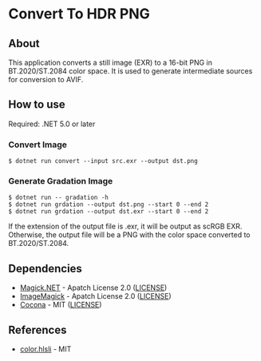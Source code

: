 Convert To HDR PNG
====

## About

This application converts a still image (EXR) to a 16-bit PNG in BT.2020/ST.2084 color space. It is used to generate intermediate sources for conversion to AVIF.

## How to use

Required: .NET 5.0 or later

### Convert Image

```
$ dotnet run convert --input src.exr --output dst.png
```

### Generate Gradation Image

```
$ dotnet run -- gradation -h
$ dotnet run grdation --output dst.png --start 0 --end 2
$ dotnet run grdation --output dst.exr --start 0 --end 2
```

If the extension of the output file is .exr, it will be output as scRGB EXR. Otherwise, the output file will be a PNG with the color space converted to BT.2020/ST.2084.

## Dependencies

* [Magick.NET](https://github.com/dlemstra/Magick.NET)  - Apatch License 2.0 ([LICENSE](https://github.com/dlemstra/Magick.NET/blob/main/License.txt))
* [ImageMagick](https://imagemagick.org/) - Apatch License 2.0 ([LICENSE](https://github.com/ImageMagick/ImageMagick/blob/main/LICENSE))
* [Cocona](https://github.com/mayuki/Cocona) - MIT ([LICENSE](https://github.com/mayuki/Cocona/blob/master/LICENSE))

## References

* [color.hlsli](https://github.com/microsoft/DirectX-Graphics-Samples/blob/master/Samples/Desktop/D3D12HDR/src/color.hlsli) - MIT

